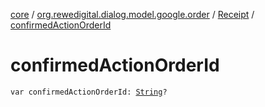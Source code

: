 [core](../../index.md) / [org.rewedigital.dialog.model.google.order](../index.md) / [Receipt](index.md) / [confirmedActionOrderId](./confirmed-action-order-id.md)

# confirmedActionOrderId

`var confirmedActionOrderId: `[`String`](https://kotlinlang.org/api/latest/jvm/stdlib/kotlin/-string/index.html)`?`